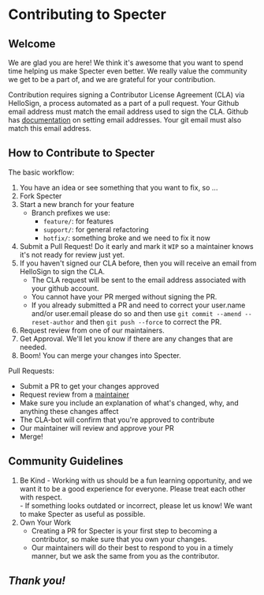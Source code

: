 # Contributing to Specter

## Welcome
We are glad you are here! We think it's awesome that you want to spend time helping us make Specter even better. We really value the community we get to be a part of, and we are grateful for your contribution.

Contribution requires signing a Contributor License Agreement (CLA) via HelloSign, a process automated as a part of a pull request.  Your Github email address must match the email address used to sign the CLA. Github has [documentation](https://help.github.com/articles/setting-your-commit-email-address-on-github/) on setting email addresses. Your git email must also match this email address.
  
## How to Contribute to Specter

The basic workflow:
1. You have an idea or see something that you want to fix, so ...
2. Fork Specter
3. Start a new branch for your feature
    * Branch prefixes we use:
      * `feature/`: for features
      * `support/`: for general refactoring
      * `hotfix/`: something broke and we need to fix it now
4. Submit a Pull Request! Do it early and mark it `WIP` so a maintainer knows it's not ready for review just yet.
5. If you haven't signed our CLA before, then you will receive an email from HelloSign to sign the CLA.
    * The CLA request will be sent to the email address associated with your github account.
    * You cannot have your PR merged without signing the PR.
    * If you already submitted a PR and need to correct your user.name and/or user.email please do so and then use `git commit --amend --reset-author` and then `git push --force` to correct the PR.
6. Request review from one of our maintainers. 
7. Get Approval. We'll let you know if there are any changes that are needed. 
8. Boom! You can merge your changes into Specter.

Pull Requests: 
- Submit a PR to get your changes approved
- Request review from a [maintainer](MAINTAINERS.md)
- Make sure you include an explanation of what's changed, why, and anything these changes affect 
- The CLA-bot will confirm that you're approved to contribute 
- Our maintainer will review and approve your PR 
- Merge!
  
## Community Guidelines
  1. Be Kind
    - Working with us should be a fun learning opportunity, and we want it to be a good experience for everyone. Please treat each other with respect.  
    - If something looks outdated or incorrect, please let us know! We want to make Specter as useful as possible. 
  2. Own Your Work
     * Creating a PR for Specter is your first step to becoming a contributor, so make sure that you own your changes. 
     * Our maintainers will do their best to respond to you in a timely manner, but we ask the same from you as the contributor. 
       
  
    
## _Thank you!_
